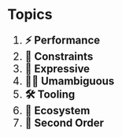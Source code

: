 # Topics

<div style="font-size: 1.5em;">

1. **⚡ Performance** <!--  High runtime performance, low resource usage. -->
2. **🚧 Constraints** <!--  Rules that give us freedom. -->
3. **💬 Expressive** <!-- Code represents the concept, and back. -->
4. **😵‍💫 Umambiguous** <!-- Don't wonder, know. -->
5. **🛠️ Tooling** <!--  Standard support for collaboration is provided. -->
6. **🚛 Ecosystem** <!--  Wide variety of areas, Stability. -->
7. **🦋 Second Order** <!-- Flow-on effects from the above. (productivity, lower cost, flow state, fun) -->

</div>
